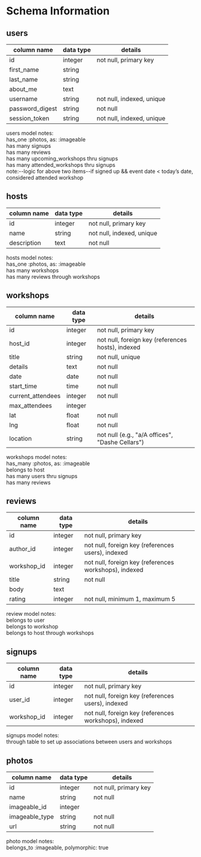# Schema Information

## users
column name     | data type | details
----------------|-----------|-----------------------
id              | integer   | not null, primary key
first_name      | string    |
last_name       | string    |
about_me        | text      |
username        | string    | not null, indexed, unique
password_digest | string    | not null
session_token   | string    | not null, indexed, unique

users model notes:  
  has_one :photos, as: :imageable  
  has many signups  
  has many reviews  
	has many upcoming_workshops thru signups  
	has many attended_workshops thru signups  
	note:--logic for above two items--if signed up && event date < today’s date, considered attended workshop


## hosts
column name | data type | details
------------|-----------|-----------------------
id          | integer   | not null, primary key
name        | string    | not null, indexed, unique
description | text      | not null

hosts model notes:  
  has_one :photos, as: :imageable  
  has many workshops  
  has many reviews through workshops  


## workshops
column name | data type | details
------------|-----------|-----------------------
id          | integer   | not null, primary key
host_id     | integer   | not null, foreign key (references hosts), indexed
title       | string    | not null, unique
details     | text      | not null
date        | date      | not null
start_time  | time      | not null
current_attendees | integer | not null
max_attendees     | integer |
lat         | float     | not null
lng         | float     | not null
location    | string    | not null (e.g., "a/A offices", "Dashe Cellars")

workshops model notes:  
  has_many :photos, as: :imageable  
  belongs to host  
  has many users thru signups  
  has many reviews  


## reviews
column name | data type | details
------------|-----------|-----------------------
id          | integer   | not null, primary key
author_id   | integer   | not null, foreign key (references users), indexed
workshop_id | integer   | not null, foreign key (references workshops), indexed
title       | string    | not null
body        | text      |
rating      | integer   | not null, minimum 1, maximum 5

review model notes:  
  belongs to user  
  belongs to workshop  
  belongs to host through workshops  

## signups
column name | data type | details
------------|-----------|-----------------------
id          | integer   | not null, primary key
user_id     | integer   | not null, foreign key (references users), indexed
workshop_id | integer   | not null, foreign key (references workshops), indexed

signups model notes:  
  through table to set up associations between users and workshops  

## photos
column name | data type | details
------------|-----------|-----------------------
id          | integer   | not null, primary key
name        | string    | not null
imageable_id  | integer |
imageable_type  | string   | not null
url         | string    | not null

photo model notes:  
  belongs_to :imageable, polymorphic: true  

